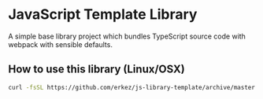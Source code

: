# JavaScript Template Library

A simple base library project which bundles TypeScript source code with webpack with sensible defaults.

## How to use this library (Linux/OSX)

```sh
curl -fsSL https://github.com/erkez/js-library-template/archive/master.tar.gz | tar -xz
```
